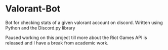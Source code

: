 # Valorant-Bot
Bot for checking stats of a given valorant account on discord. Written using Python and the Discord.py library

Paused working on this project till more about the Riot Games API is released and I have a break from academic work.
